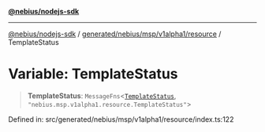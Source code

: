 [**@nebius/nodejs-sdk**](../../../../../../README.md)

***

[@nebius/nodejs-sdk](../../../../../../README.md) / [generated/nebius/msp/v1alpha1/resource](../README.md) / TemplateStatus

# Variable: TemplateStatus

> **TemplateStatus**: `MessageFns`\<[`TemplateStatus`](../interfaces/TemplateStatus.md), `"nebius.msp.v1alpha1.resource.TemplateStatus"`\>

Defined in: src/generated/nebius/msp/v1alpha1/resource/index.ts:122
